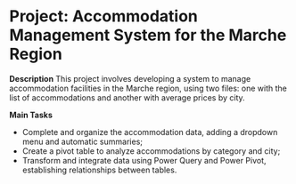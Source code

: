 # Project: Accommodation Management System for the Marche Region
**Description**
This project involves developing a system to manage accommodation facilities in the Marche region, using two files: one with the list of accommodations and another with average prices by city.

**Main Tasks**
- Complete and organize the accommodation data, adding a dropdown menu and automatic summaries;
- Create a pivot table to analyze accommodations by category and city;
- Transform and integrate data using Power Query and Power Pivot, establishing relationships between tables.
